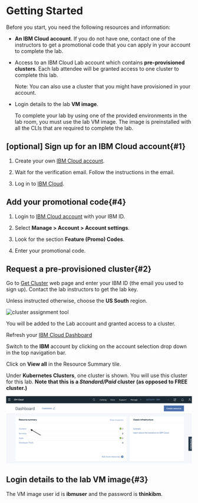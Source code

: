 # Getting Started

Before you start, you need the following resources and information:

* **An IBM Cloud account**. If you do not have one, contact one of the instructors to get a promotional code that you can apply in your account to complete the lab.

* Access to an IBM Cloud Lab account which contains **pre-provisioned clusters**. Each lab attendee will be granted access to one cluster to complete this lab.

    Note: You can also use a cluster that you might have provisioned in your account.

* Login details to the lab **VM image**.

    To complete your lab by using one of the provided environments in the lab room, you must use the lab VM image. The image is preinstalled with all the CLIs that are required to complete the lab.


## [optional] Sign up for an IBM Cloud account{#1}

1. Create your own [IBM Cloud account](https://cloud.ibm.com).

2. Wait for the verification email. Follow the instructions in the email.

3. Log in to [IBM Cloud](https://cloud.ibm.com).

## Add your promotional code{#4}

1. Login to [IBM Cloud account](https://cloud.ibm.com) with your IBM ID.

2. Select **Manage > Account > Account settings**.

3. Look for the section **Feature (Promo) Codes**.

4. Enter your promotional code.

## Request a pre-provisioned cluster{#2}

Go to [Get Cluster](https://think-iks.mybluemix.net/) web page and enter your IBM ID (the email you used to sign up). Contact the lab instructors to get the lab key.

Unless instructed otherwise, choose the **US South** region.

![cluster assignment tool](https://raw.githubusercontent.com/rvennam/istio101/master/workshop/README_images/get-cluster.png)

You will be added to the Lab account and granted access to a cluster.

Refresh your [IBM Cloud Dashboard](https://cloud.ibm.com)

Switch to the **IBM** account by clicking on the account selection drop down in the top navigation bar.

Click on **View all** in the Resource Summary tile.

Under **Kubernetes Clusters**, one cluster is shown. You will use this cluster for this lab. **Note that this is a *Standard/Paid* cluster (as opposed to FREE cluster.)**

![cluster dashboard](https://raw.githubusercontent.com/rvennam/istio101/master/workshop/README_images/dashboard.png)


## Login details to the lab VM image{#3}

The VM image user id is **ibmuser** and the password is **thinkibm**.

